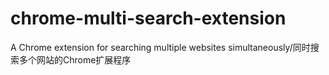 # chrome-multi-search-extension
A Chrome extension for searching multiple websites simultaneously/同时搜索多个网站的Chrome扩展程序
